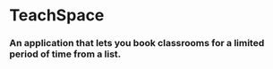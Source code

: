 # TeachSpace
### An application that lets you book classrooms for a limited period of time from a list.